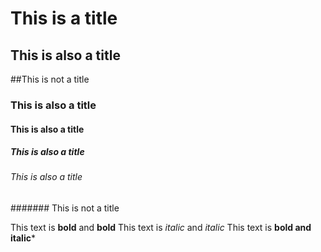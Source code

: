 # This is a title
## This is also a title
##This is not a title
### This is also a title
#### This is also a title
##### This is also a title
###### This is also a title
####### This is not a title

This text is **bold** and __bold__
This text is *italic* and _italic_
This text is **bold and italic***
